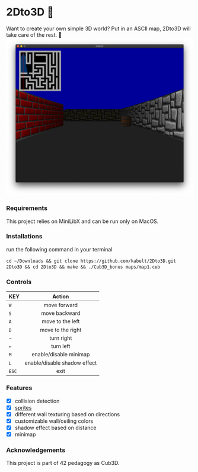 # 2Dto3D :milky_way:
Want to create your own simple 3D world?
Put in an ASCII map, 2Dto3D will take care of the rest. :metal:
![](images/image2.png)
### Requirements
This project relies on MiniLibX and can be run only on MacOS.
### Installations
run the following command in your terminal
```shell
cd ~/Downloads && git clone https://github.com/kabelt/2Dto3D.git 2Dto3D && cd 2Dto3D && make && ./Cub3D_bonus maps/map1.cub
```
### Controls
| KEY           | Action        |
| ------------- |:-------------:|
| `W`           | move forward  |
| `S`           | move backward |
| `A`           | move to the left     |
| `D`           | move to the right    |
| `→`           | turn right    |
| `←`           | turn left     |
| `M`           | enable/disable minimap|
| `L`           | enable/disable shadow effect|
| `ESC`         | exit      |
### Features
- [x] collision detection
- [x] [sprites](https://en.wikipedia.org/wiki/Sprite_(computer_graphics))
- [x] different wall texturing based on directions
- [x] customizable wall/ceiling colors
- [x] shadow effect based on distance
- [x] minimap
### Acknowledgements
This project is part of 42 pedagogy as Cub3D.
